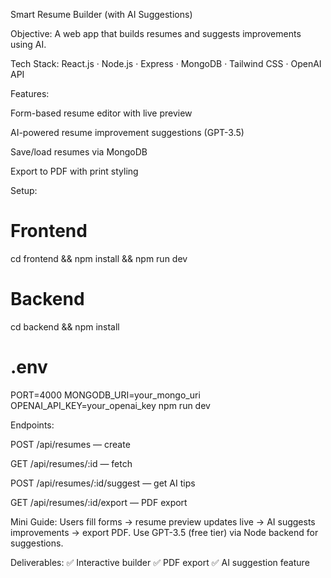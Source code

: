 Smart Resume Builder (with AI Suggestions)

Objective:
A web app that builds resumes and suggests improvements using AI.

Tech Stack:
React.js · Node.js · Express · MongoDB · Tailwind CSS · OpenAI API

Features:

Form-based resume editor with live preview

AI-powered resume improvement suggestions (GPT-3.5)

Save/load resumes via MongoDB

Export to PDF with print styling

Setup:

# Frontend
cd frontend && npm install && npm run dev

# Backend
cd backend && npm install
# .env
PORT=4000
MONGODB_URI=your_mongo_uri
OPENAI_API_KEY=your_openai_key
npm run dev


Endpoints:

POST /api/resumes — create

GET /api/resumes/:id — fetch

POST /api/resumes/:id/suggest — get AI tips

GET /api/resumes/:id/export — PDF export

Mini Guide:
Users fill forms → resume preview updates live → AI suggests improvements → export PDF.
Use GPT-3.5 (free tier) via Node backend for suggestions.

Deliverables:
✅ Interactive builder
✅ PDF export
✅ AI suggestion feature
